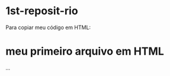 # 1st-reposit-rio


Para copiar meu código em HTML:


 <html>
   <h1> meu primeiro arquivo em HTML</h1>
  </html>
  ...
